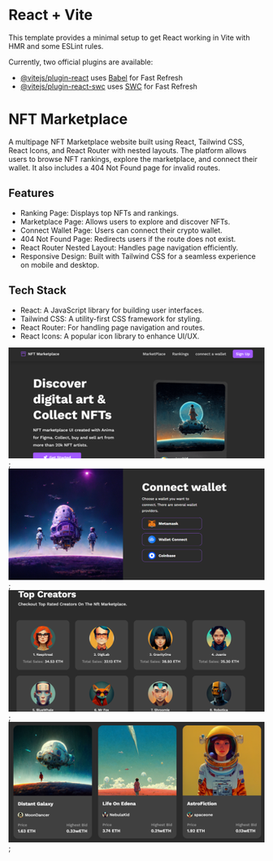 # React + Vite

This template provides a minimal setup to get React working in Vite with HMR and some ESLint rules.

Currently, two official plugins are available:

- [@vitejs/plugin-react](https://github.com/vitejs/vite-plugin-react/blob/main/packages/plugin-react/README.md) uses [Babel](https://babeljs.io/) for Fast Refresh
- [@vitejs/plugin-react-swc](https://github.com/vitejs/vite-plugin-react-swc) uses [SWC](https://swc.rs/) for Fast Refresh

# NFT Marketplace

A multipage NFT Marketplace website built using React, Tailwind CSS, React Icons, and React Router with nested layouts. The platform allows users to browse NFT rankings, explore the marketplace, and connect their wallet. It also includes a 404 Not Found page for invalid routes.

## Features

- Ranking Page: Displays top NFTs and rankings.
- Marketplace Page: Allows users to explore and discover NFTs.
- Connect Wallet Page: Users can connect their crypto wallet.
- 404 Not Found Page: Redirects users if the route does not exist.
- React Router Nested Layout: Handles page navigation efficiently.
- Responsive Design: Built with Tailwind CSS for a seamless experience on mobile and desktop.

## Tech Stack

- React: A JavaScript library for building user interfaces.
- Tailwind CSS: A utility-first CSS framework for styling.
- React Router: For handling page navigation and routes.
- React Icons: A popular icon library to enhance UI/UX.


![My Hero](./src/assets/images/Screenshot%202024-09-25%20121017.png);
![My Wallet](./src/assets/images/wallee.png);
![My Creators](./src/assets/images/creat.png);
![My Nft](./src/assets/images/nftvalue.png);

